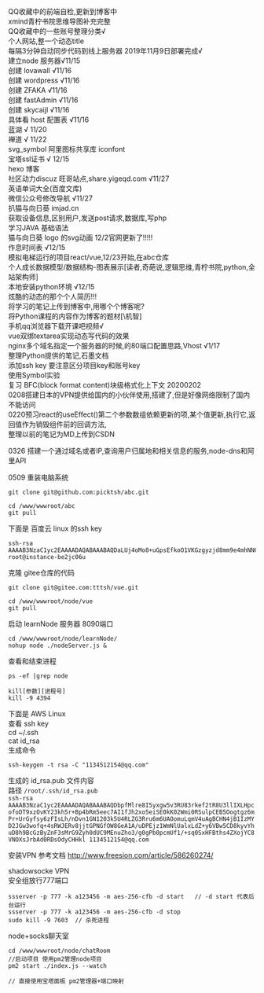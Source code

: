 QQ收藏中的前端自检,更新到博客中  
xmind青柠书院思维导图补充完整  
QQ收藏中的一些账号整理分类√  
个人网站,整一个动态title  
每隔3分钟自动同步代码到线上服务器  2019年11月9日部署完成√  
建立node 服务器√11/15  
创建 lovawall √11/16  
创建 wordpress √11/16  
创建 ZFAKA √11/16  
创建 fastAdmin √11/16  
创建 skycaijI  √11/16  
具体看 host 配置表 √11/16  
蓝湖 √ 11/20  
禅道 √ 11/22  
svg_symbol 阿里图标共享库 iconfont  
宝塔ssl证书 √ 12/15  
hexo 博客  
社区动力discuz 旺哥站点,share.yigeqd.com √11/27  
英语单词大全(百度文库)  
微信公众号修改导航 √11/27  
扒猫与向日葵 imjad.cn  
获取设备信息,区别用户,发送post请求,数据库,写php  
学习JAVA 基础语法  
猫与向日葵 logo 的svg动画 12/2官网更新了!!!!!  
作息时间表 √12/15  
模拟电梯运行的项目react/vue,12/23开始,在abc仓库  
个人成长数据模型/数据结构-图表展示[读者,奇葩说,逻辑思维,青柠书院,python,全站架构师]  
本地安装python环境 √12/15  
炫酷的动态的那个个人简历!!!  
将学习的笔记上传到博客中,用哪个个博客呢?  
将Python课程的内容作为博客的题材[\机智]  
手机qq浏览器下载开课吧视频√  
vue双绑textarea实现动态写代码的效果  
nginx多个域名指定一个服务器的时候,的80端口配置思路,Vhost √1/17  
整理Python提供的笔记,石墨文档  
添加ssh key 要注意区分项目key和账号key  
使用Symbol实验  
复习 BFC(block format content)块级格式化上下文 20200202  
0208搭建日本的VPN提供给国内的小伙伴使用,搭建了,但是好像网络限制了国内不能访问  
0220预习react的useEffect()第二个参数数组依赖更新的项,某个值更新,执行它,返回值作为销毁组件前的回调方法,  
整理以前的笔记为MD上传到CSDN  

0326 搭建一个通过域名或者IP,查询用户归属地和相关信息的服务,node-dns和阿里API

0509 重装电脑系统





```shell script
git clone git@github.com:picktsh/abc.git
```

```shell script
cd /www/wwwroot/abc
git pull
```

下面是 百度云 linux 的ssh key

```
ssh-rsa AAAAB3NzaC1yc2EAAAADAQABAAABAQDaLUj4oMo8+uGpsEfkoO1VKGzgyzjd8mm9e4mhNN6FAmwQe2MybtbAOmhI6pQdS7MqVBm+bLcC25NRTPDJtcBF6x8NM3MLti3ySwyqvuPAfP7qH4V3apJWKWnTFzliTcfkNCL2+00OaHMr2iPiEyiYUcd62RPcmKQ2qjo+P26r/B7wLF9qR713HurNApzUNOrLTa5iYfdGrpC+TbzRhiaIg0K++06e9J84KQTTcxggT8y90SpoZ48cbK1wfP2dQ0CjtWeGv2Cmq3vQIzvRYwse9V3PWGrZa0umS5XTcPi/Px1mbdEbYUIcA8eX8lEtOpPvkiVHb+0P/qbY+gIavX1l root@instance-be2jc06u
```

克隆 gitee仓库的代码

```shell script
git clone git@gitee.com:tttsh/vue.git
```

```shell script
cd /www/wwwroot/node/vue
git pull
```

启动 learnNode 服务器 8090端口

```shell script
cd /www/wwwroot/node/learnNode/
nohup node ./nodeServer.js &
```

查看和结束进程
```shell script
ps -ef |grep node

kill[参数][进程号]
kill -9 4394
```

下面是 AWS Linux  
查看 ssh key  
cd ~/.ssh  
cat id_rsa  
生成命令  

```shell script
ssh-keygen -t rsa -C "1134512154@qq.com"
```
生成的 id_rsa.pub 文件内容     
路径 `/root/.ssh/id_rsa.pub`  
`ssh-rsa AAAAB3NzaC1yc2EAAAADAQABAAABAQDbpfMlre8I5yxgw5v3RU83rkef2tR8U3llIXLHpcofoDT9xzOvKY23kh5r+Bp4bRm5eec7AI1fJh2xo5eiSE0kK02Wmi0RSulpCEB5Oogtgz6mPr+UrGyfsy6zFIsLh/nDvn1GN1203k5U4RLZG3Rru6m6UAOomuLqmV4uAgBCHN4jB1IzMYD2JGw3wofq+4sRWJERv8jjtGPNGfOW8GeA1A/uDPEjz1WmNlUalxLdZ+y6VBw5CD8kyvYhuD8h9BcGzByZnF3sMrG9Zyh0dUC9MEnuZho3/g0gPb0pcmUf1/+sq0SxHFBths4ZXojYC8VNOXsJrbAd0RDsOdyCHHkl 1134512154@qq.com`


安装VPN 参考文档 http://www.freesion.com/article/586260274/

shadowsocke VPN  
安全组放行777端口
```shell script
ssserver -p 777 -k a123456 -m aes-256-cfb -d start   // -d start 代表后台运行
ssserver -p 777 -k a123456 -m aes-256-cfb -d stop
sudo kill -9 7603  // 杀死进程
```



node+socks聊天室

```shell
cd /www/wwwroot/node/chatRoom
//启动项目 使用pm2管理node项目
pm2 start ./index.js --watch

// 直接使用宝塔面板 pm2管理器+端口映射
```



